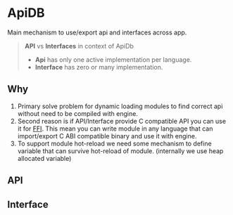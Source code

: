 # ApiDB

Main mechanism to use/export api and interfaces across app.

> **API** vs **Interfaces** in context of ApiDb
>
> - **Api** has only one active implementation per language.
> - **Interface** has zero or many implementation.

## Why

1. Primary solve problem for dynamic loading modules to find correct api without need to be compiled with engine.
2. Second reason is if API/Interface provide C compatible API you can use it for [FFI](https://en.wikipedia.org/wiki/Foreign_function_interface).
This mean you can write module in any language that can import/export C ABI compatible binary and use it with engine.
3. To support module hot-reload we need some mechanism to define variable that can survive hot-reload of module. (internally we use heap allocated variable)

## API

## Interface
